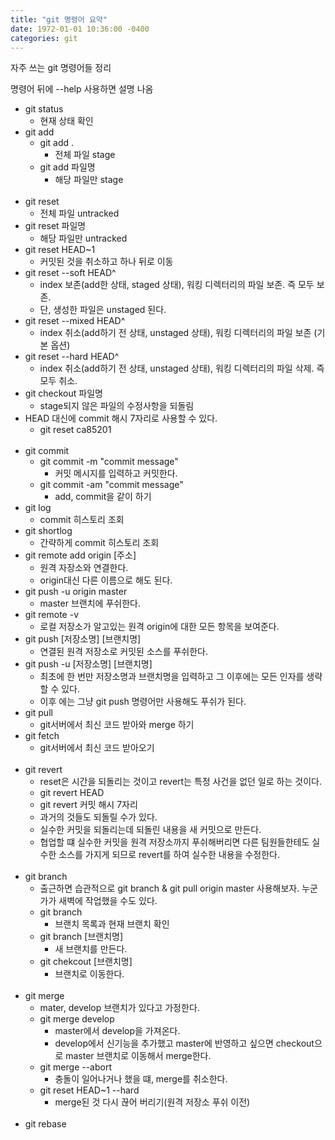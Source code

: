 ```yaml
---
title: "git 명령어 요약"
date: 1972-01-01 10:36:00 -0400
categories: git
---
```


자주 쓰는 git 명령어들 정리

명령어 뒤에 --help 사용하면 설명 나옴

- git status
    - 현재 상태 확인
- git add
    - git add .
        - 전체 파일 stage
    - git add 파일명
        - 해당 파일만 stage
<br><br>
- git reset
    - 전체 파일 untracked
- git reset 파일명
    - 해당 파일만 untracked
- git reset HEAD~1
    - 커밋된 것을 취소하고 하나 뒤로 이동
- git reset --soft HEAD^
    - index 보존(add한 상태, staged 상태), 워킹 디렉터리의 파일 보존. 
    즉 모두 보존.
    - 단, 생성한 파일은 unstaged 된다.
- git reset --mixed HEAD^
    - index 취소(add하기 전 상태, unstaged 상태), 워킹 디렉터리의 파일 보존 (기본 옵션)
- git reset --hard HEAD^
    - index 취소(add하기 전 상태, unstaged 상태), 워킹 디렉터리의 파일 삭제. 즉 모두 취소.
- git checkout 파일명
    - stage되지 않은 파일의 수정사항을 되돌림
- HEAD 대신에 commit 해시 7자리로 사용할 수 있다.
    - git reset ca85201
<br><br>
- git commit
    - git commit -m "commit message"
        - 커밋 메시지를 입력하고 커밋한다.
    - git commit -am "commit message"
        - add, commit을 같이 하기
- git log
    - commit 히스토리 조회
- git shortlog
    - 간략하게 commit 히스토리 조회
- git remote add origin &#91;주소&#93;
    - 원격 자장소와 연결한다.
    - origin대신 다른 이름으로 해도 된다.
- git push -u origin master
    - master 브랜치에 푸쉬한다.
- git remote -v
    - 로컬 저장소가 알고있는 원격 origin에 대한 모든 항목을 보여준다.
- git push &#91;저장소명&#93; &#91;브랜치명&#93;
    - 연결된 원격 저장소로 커밋된 소스를 푸쉬한다.
- git push -u &#91;저장소명&#93; &#91;브랜치명&#93;
    - 최초에 한 번만 저장소명과 브랜치명을 입력하고 그 이후에는 모든 인자를 생략할 수 있다.
    - 이후 에는 그냥 git push 명령어만 사용해도 푸쉬가 된다.
- git pull
    - git서버에서 최신 코드 받아와 merge 하기
- git fetch
    - git서버에서 최신 코드 받아오기
<br><br>
- git revert
    - reset은 시간을 되돌리는 것이고 revert는 특정 사건을 없던 일로 하는 것이다.
    - git revert HEAD
    - git revert 커밋 해시 7자리
    - 과거의 것들도 되돌릴 수가 있다.
    - 실수한 커밋을 되돌리는데 되돌린 내용을 새 커밋으로 만든다.
    - 협업할 떄 실수한 커밋을 원격 저장소까지 푸쉬해버리면 다른 팀원들한테도 실수한 소스를 가지게 되므로 revert를 하여 실수한 내용을 수정한다.
<br><br>
- git branch
    - 출근하면 습관적으로 git branch & git pull origin master 사용해보자. 누군가가 새벽에 작업했을 수도 있다.
    - git branch
        - 브랜치 목록과 현재 브랜치 확인
    - git branch &#91;브랜치명&#93;
        - 새 브랜치를 만든다.
    - git chekcout &#91;브랜치명&#93;
        - 브랜치로 이동한다.
<br><br>
- git merge
    - mater, develop 브랜치가 있다고 가정한다.
    - git merge develop
        - master에서 develop을 가져온다.
        - develop에서 신기능을 추가했고 master에 반영하고 싶으면 checkout으로 master 브랜치로 이동해서 merge한다.
    - git merge --abort
        - 충돌이 일어나거나 했을 떄, merge를 취소한다.
    - git reset HEAD~1 --hard
        - merge된 것 다시 끊어 버리기(원격 저장소 푸쉬 이전)
<br><br>   
- git rebase